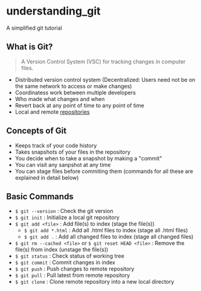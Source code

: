 # understanding_git

A simplified git tutorial

## What is Git?

> A Version Control System (VSC) for tracking changes in computer files.

- Distributed version control system (Decentralized: Users need not be on the same network to access or make changes)
- Coordinatess work between multiple developers
- Who made what changes and when
- Revert back at any point of time to any point of time
- Local and remote [repositories](https://www.google.com/search?q=repository+meaning&oq=repository+&aqs=chrome.2.69i57j0l2j69i60j69i61l2.3466j0j1&sourceid=chrome&ie=UTF-8)

## Concepts of Git

- Keeps track of your code history
- Takes snapshots of your files in the repository
- You decide when to take a snapshot by making a "commit"
- You can visit any sanpshot at any time
- You can stage files before commiting them (commands for all these are explained in detail below)

## Basic Commands

- `$ git --version` : Check the git version
- `$ git init` : Initialize a local git repository
- `$ git add <file>` : Add file(s) to index (stage the file(s))
  - `$ git add *.html` : Add all .html files to index (stage all .html files)
  - `$ git add .` : Add all changed files to index (stage all changed files)
- `$ git rm --cached <file>` or `$ git reset HEAD <file>` : Remove the file(s) from index (unstage the file(s))
- `$ git status` : Check status of working tree
- `$ git commit` : Commit changes in index
- `$ git push` : Push changes to remote repository
- `$ git pull` : Pull latest from remote repository
- `$ git clone` : Clone remote repository into a new local directory
